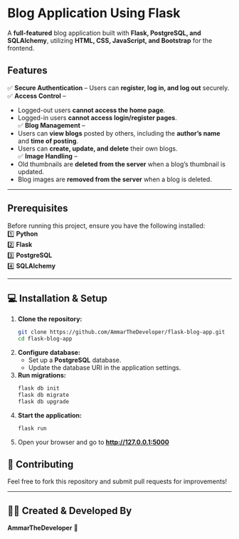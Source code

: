 # **Blog Application Using Flask**

A **full-featured** blog application built with **Flask, PostgreSQL, and SQLAlchemy**, utilizing **HTML, CSS, JavaScript, and Bootstrap** for the frontend.

## **Features**

✅ **Secure Authentication** – Users can **register, log in, and log out** securely.  
✅ **Access Control** –  
   - Logged-out users **cannot access the home page**.  
   - Logged-in users **cannot access login/register pages**.  
✅ **Blog Management** –  
   - Users can **view blogs** posted by others, including the **author’s name** and **time of posting**.  
   - Users can **create, update, and delete** their own blogs.  
✅ **Image Handling** –  
   - Old thumbnails are **deleted from the server** when a blog’s thumbnail is updated.  
   - Blog images are **removed from the server** when a blog is deleted.  

---

## **Prerequisites**  
Before running this project, ensure you have the following installed:  
1️⃣ **Python**  
2️⃣ **Flask**  
3️⃣ **PostgreSQL**  
4️⃣ **SQLAlchemy**  

---

## **💻 Installation & Setup**  

1. **Clone the repository:**  
   ```sh
   git clone https://github.com/AmmarTheDeveloper/flask-blog-app.git
   cd flask-blog-app
   ```
2. **Configure database:**  
   - Set up a **PostgreSQL** database.
   - Update the database URI in the application settings.
3. **Run migrations:**  
   ```sh
   flask db init
   flask db migrate
   flask db upgrade
   ```
4. **Start the application:**  
   ```sh
   flask run
   ```
5. Open your browser and go to **http://127.0.0.1:5000**

## **🙌 Contributing**
Feel free to fork this repository and submit pull requests for improvements!

---

## **👨‍💻 Created & Developed By**
**AmmarTheDeveloper** 🚀

